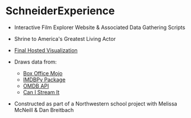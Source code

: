 # SchneiderExperience
* Interactive Film Explorer Website &amp; Associated Data Gathering Scripts
* Shrine to America's Greatest Living Actor

* [Final Hosted Visualization](https://etlundquist.shinyapps.io/SchneiderExperience/) 
* Draws data from:
    + [Box Office Mojo](http://www.boxofficemojo.com/)
    + [IMDBPy Package](http://imdbpy.sourceforge.net/)
    + [OMDB API](http://www.omdbapi.com/)
    + [Can I Stream It](http://www.canistream.it/)
* Constructed as part of a Northwestern school project with Melissa McNeill & Dan Breitbach
